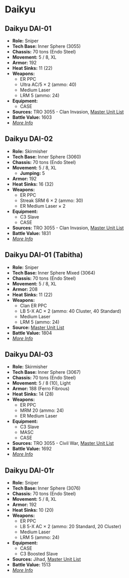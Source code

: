# Daikyu
## Daikyu DAI-01
- **Role:** Sniper
- **Tech Base:** Inner Sphere (3055)
- **Chassis:** 70 tons (Endo Steel)
- **Movement:** 5 / 8, XL
- **Armor:** 192
- **Heat Sinks:** 11 (22)
- **Weapons:**
  - ER PPC
  - Ultra AC/5 × 2 (ammo: 40)
  - Medium Laser
  - LRM 5 (ammo: 24)
- **Equipment:**
  - CASE
- **Sources:** TRO 3055 - Clan Invasion, [Master Unit List](http://masterunitlist.info/Unit/Details/797/daikyu-dai-01)
- **Battle Value:** 1603
- [*More Info*](daikyu/daikyu_dai-01.md)

## Daikyu DAI-02
- **Role:** Skirmisher
- **Tech Base:** Inner Sphere (3060)
- **Chassis:** 70 tons (Endo Steel)
- **Movement:** 5 / 8, XL
  - **Jumping:** 5
- **Armor:** 192
- **Heat Sinks:** 16 (32)
- **Weapons:**
  - ER PPC
  - Streak SRM 6 × 2 (ammo: 30)
  - ER Medium Laser × 2
- **Equipment:**
  - C3 Slave
  - CASE
- **Sources:** TRO 3055 - Clan Invasion, [Master Unit List](http://masterunitlist.info/Unit/Details/800/daikyu-dai-02)
- **Battle Value:** 1831
- [*More Info*](daikyu/daikyu_dai-02.md)

## Daikyu DAI-01 (Tabitha)
- **Role:** Sniper
- **Tech Base:** Inner Sphere Mixed (3064)
- **Chassis:** 70 tons (Endo Steel)
- **Movement:** 5 / 8, XL
- **Armor:** 208
- **Heat Sinks:** 11 (22)
- **Weapons:**
  - Clan ER PPC
  - LB 5-X AC × 2 (ammo: 40 Cluster, 40 Standard)
  - Medium Laser
  - LRM 5 (ammo: 24)
- **Source:** [Master Unit List](http://masterunitlist.info/Unit/Details/798/daikyu-dai-01-tabitha)
- **Battle Value:** 1804
- [*More Info*](daikyu/daikyu_dai-01_tabitha.md)

## Daikyu DAI-03
- **Role:** Skirmisher
- **Tech Base:** Inner Sphere (3067)
- **Chassis:** 70 tons (Endo Steel)
- **Movement:** 5 / 8 (10), Light
- **Armor:** 188 (Ferro Fibrous)
- **Heat Sinks:** 14 (28)
- **Weapons:**
  - ER PPC
  - MRM 20 (ammo: 24)
  - ER Medium Laser
- **Equipment:**
  - C3 Slave
  - MASC
  - CASE
- **Sources:** TRO 3055 - Civil War, [Master Unit List](http://masterunitlist.info/Unit/Details/801/daikyu-dai-03)
- **Battle Value:** 1692
- [*More Info*](daikyu/daikyu_dai-03.md)

## Daikyu DAI-01r
- **Role:** Sniper
- **Tech Base:** Inner Sphere (3076)
- **Chassis:** 70 tons (Endo Steel)
- **Movement:** 5 / 8, XL
- **Armor:** 192
- **Heat Sinks:** 10 (20)
- **Weapons:**
  - ER PPC
  - LB 5-X AC × 2 (ammo: 20 Standard, 20 Cluster)
  - Medium Laser
  - LRM 5 (ammo: 24)
- **Equipment:**
  - CASE
  - C3 Boosted Slave
- **Sources:** Jihad, [Master Unit List](http://masterunitlist.info/Unit/Details/799/daikyu-dai-01r)
- **Battle Value:** 1513
- [*More Info*](daikyu/daikyu_dai-01r.md)


